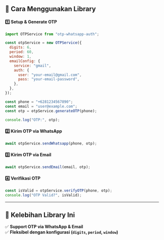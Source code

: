  
## **📌 Cara Menggunakan Library**
#### **1️⃣ Setup & Generate OTP**
```javascript
import OTPService from "otp-whatsapp-auth";

const otpService = new OTPService({
  digits: 6,
  period: 60,
  window: 1,
  emailConfig: {
    service: "gmail",
    auth: {
      user: "your-email@gmail.com",
      pass: "your-email-password",
    },
  },
});

const phone = "+6281234567890";
const email = "user@example.com";
const otp = otpService.generateOTP(phone);

console.log("OTP:", otp);
```

#### **2️⃣ Kirim OTP via WhatsApp**
```javascript
await otpService.sendWhatsapp(phone, otp);
```

#### **3️⃣ Kirim OTP via Email**
```javascript
await otpService.sendEmail(email, otp);
```

#### **4️⃣ Verifikasi OTP**
```javascript
const isValid = otpService.verifyOTP(phone, otp);
console.log("OTP Valid?", isValid);
```

---

## **📌 Kelebihan Library Ini**
✅ **Support OTP via WhatsApp & Email**  
✅ **Fleksibel dengan konfigurasi (`digits`, `period`, `window`)** 
